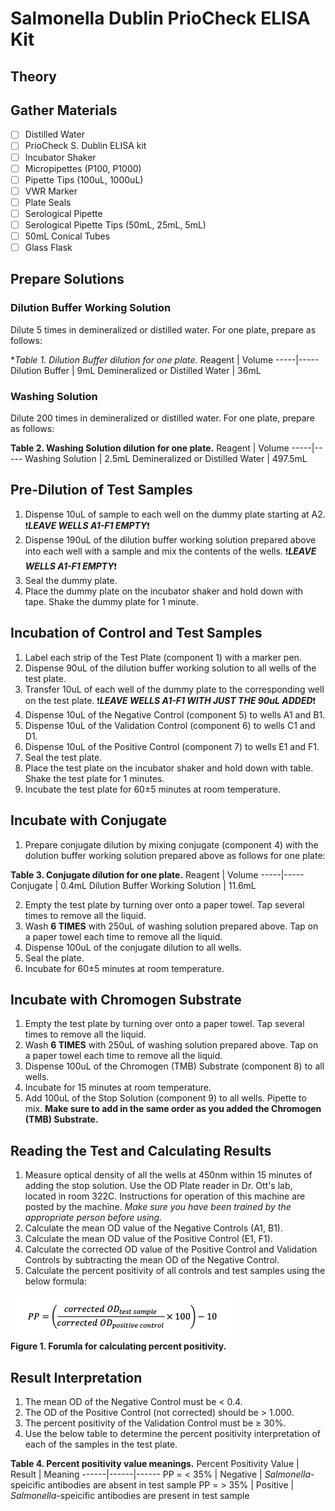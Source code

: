 # Salmonella Dublin PrioCheck ELISA Kit

## Theory

## Gather Materials

- [ ] Distilled Water
- [ ] PrioCheck S. Dublin ELISA kit
- [ ] Incubator Shaker
- [ ] Micropipettes (P100, P1000)
- [ ] Pipette Tips (100uL, 1000uL)
- [ ] VWR Marker
- [ ] Plate Seals
- [ ] Serological Pipette
- [ ] Serological Pipette Tips (50mL, 25mL, 5mL)
- [ ] 50mL Conical Tubes
- [ ] Glass Flask

## Prepare Solutions

### Dilution Buffer Working Solution

Dilute 5 times in demineralized or distilled water. For one plate, prepare as follows:

**Table 1. Dilution Buffer dilution for one plate.*
Reagent | Volume
-----|-----
Dilution Buffer | 9mL
Demineralized or Distilled Water | 36mL

### Washing Solution

Dilute 200 times in demineralized or distilled water. For one plate, prepare as follows:

**Table 2. Washing Solution dilution for one plate.**
Reagent | Volume
-----|-----
Washing Solution | 2.5mL
Demineralized or Distilled Water | 497.5mL

## Pre-Dilution of Test Samples

1. Dispense 10uL of sample to each well on the dummy plate starting at A2. ❗***LEAVE WELLS A1-F1 EMPTY***❗
2. Dispense 190uL of the dilution buffer working solution prepared above into each well with a sample and mix the contents of the wells. ❗***LEAVE WELLS A1-F1 EMPTY***❗
3. Seal the dummy plate.
4. Place the dummy plate on the incubator shaker and hold down with tape. Shake the dummy plate for 1 minute.

## Incubation of Control and Test Samples

1. Label each strip of the Test Plate (component 1) with a marker pen.
2. Dispense 90uL of the dilution buffer working solution to all wells of the test plate.
3. Transfer 10uL of each well of the dummy plate to the corresponding well on the test plate. ❗***LEAVE WELLS A1-F1 WITH JUST THE 90uL ADDED***❗
4. Dispense 10uL of the Negative Control (component 5) to wells A1 and B1.
5. Dispense 10uL of the Validation Control (component 6) to wells C1 and D1.
6. Dispense 10uL of the Positive Control (component 7) to wells E1 and F1. 
7. Seal the test plate. 
8. Place the test plate on the incubator shaker and hold down with table. Shake the test plate for 1 minutes. 
9. Incubate the test plate for 60±5 minutes at room temperature. 

## Incubate with Conjugate

1. Prepare conjugate dilution by mixing conjugate (component 4) with the dolution buffer working solution prepared above as follows for one plate: 

**Table 3. Conjugate dilution for one plate.**
Reagent | Volume
-----|-----
Conjugate | 0.4mL
Dilution Buffer Working Solution | 11.6mL

2. Empty the test plate by turning over onto a paper towel. Tap several times to remove all the liquid.
3. Wash **6 TIMES** with 250uL of washing solution prepared above. Tap on a paper towel each time to remove all the liquid.
4. Dispense 100uL of the conjugate dilution to all wells.
5. Seal the plate.
6. Incubate for 60±5 minutes at room temperature.

## Incubate with Chromogen Substrate

1. Empty the test plate by turning over onto a paper towel. Tap several times to remove all the liquid.
2. Wash **6 TIMES** with 250uL of washing solution prepared above. Tap on a paper towel each time to remove all the liquid.
3. Dispense 100uL of the Chromogen (TMB) Substrate (component 8) to all wells.
4. Incubate for 15 minutes at room temperature. 
5. Add 100uL of the Stop Solution (component 9) to all wells. Pipette to mix. **Make sure to add in the same order as you added the Chromogen (TMB) Substrate.**

## Reading the Test and Calculating Results

1.	Measure optical density of all the wells at 450nm within 15 minutes of adding the stop solution. Use the OD Plate reader in Dr. Ott's lab, located in room 322C. Instructions for operation of this machine are posted by the machine. *Make sure you have been trained by the appropriate person before using.*
2.	Calculate the mean OD value of the Negative Controls (A1, B1).
3.	Calculate the mean OD value of the Positive Control (E1, F1).
4.	Calculate the corrected OD value of the Positive Control and Validation Controls by subtracting the mean OD of the Negative Control.
5.	Calculate the percent positivity of all controls and test samples using the below formula: 

![fig1](https://github.com/sjc6663/Protocols/blob/9679b649147a33aa001c8b9b2122448868478676/images/sal-dub-formula.png)  
**Figure 1. Forumla for calculating percent positivity.**

## Result Interpretation

1.	The mean OD of the Negative Control must be < 0.4.
2.	The OD of the Positive Control (not corrected) should be > 1.000.
3.	The percent positivity of the Validation Control must be ≥ 30%. 
4.	Use the below table to determine the percent positivity interpretation of each of the samples in the test plate. 

**Table 4. Percent positivity value meanings.**
Percent Positivity Value | Result | Meaning
------|------|------
PP = < 35% | Negative | *Salmonella*-speicific antibodies are absent in test sample
PP = > 35% | Positive | *Salmonella*-speicific antibodies are present in test sample






